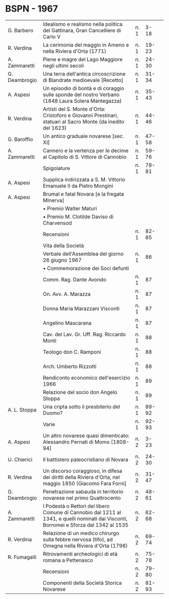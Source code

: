 # BSPN - 1967

<table>
    <tr>
        <td>G. Barbero</td>
        <td>Idealismo e realismo nella politica del Gattinara, Gran Cancelliere di Carlo V</td>
        <td>n. 1</td>
        <td>3-18</td>
        <td></td>
    </tr>
    <tr>
        <td>R. Verdina</td>
        <td>La cerimonia del maggio in Ameno e nella Riviera d'Orta (1771)</td>
        <td>n. 1</td>
        <td>19-23</td>
        <td></td>
    </tr>
    <tr>
        <td>A. Zammaretti</td>
        <td>Piene e magre del Lago Maggiore negli ultimi secoli</td>
        <td>n. 1</td>
        <td>24-30</td>
        <td></td>
    </tr>
    <tr>
        <td>G. Deambrogio</td>
        <td>Una terra dell'antica circoscrizione di Biandrate medioevale [Recetto]</td>
        <td>n. 1</td>
        <td>31-34</td>
        <td></td>
    </tr>
    <tr>
        <td>A. Aspesi</td>
        <td>Un episodio di bontà e di coraggio sulle sponde del nostro Verbano (1848 Laura Solera Mantegazza)
        </td>
        <td>n. 1</td>
        <td>35-43</td>
        <td></td>
    </tr>
    <tr>
        <td>R. Verdina</td>
        <td>Artisti del S. Monte d'Orta: Cristoforo e Giovanni Prestinari, statuari al Sacro Monte (da inedito del
            1623)
        </td>
        <td>n. 1</td>
        <td>44-46</td>
        <td></td>
    </tr>
    <tr>
        <td>G. Baroffio</td>
        <td>Un antico graduale novarese [sec. XI]</td>
        <td>n. 1</td>
        <td>47-58</td>
        <td></td>
    </tr>
    <tr>
        <td>A. Zammaretti</td>
        <td>Cannero e la vertenza per le decime al Capitolo di S. Vittore di Cannobio</td>
        <td>n. 1</td>
        <td>59-76</td>
        <td></td>
    </tr>
    <tr>
        <td></td>
        <td>Spigolature</td>
        <td>n. 1</td>
        <td>78-81</td>
        <td></td>
    </tr>
    <tr>
        <td>A. Aspesi</td>
        <td>Supplica indirizzata a S. M. Vittorio Emanuele II da Pietro Mongini</td>
        <td></td>
        <td></td>
    </tr>
    <tr>
        <td>A. Aspesi</td>
        <td>Brumal e fatal Novara [e la fregata Minerva]</td>
        <td></td>
        <td></td>
    </tr>
    <tr>
        <td></td>
        <td>• Premio Walter Maturi</td>
        <td></td>
        <td></td>
    </tr>
    <tr>
        <td></td>
        <td>• Premio M. Clotilde Daviso di Charvensod</td>
        <td></td>
        <td></td>
    </tr>
    <tr>
        <td></td>
        <td>Recensioni</td>
        <td>n. 1</td>
        <td>82-85</td>
        <td></td>
    </tr>
    <tr>
        <td></td>
        <td>Vita della Società</td>
        <td></td>
        <td></td>
        <td></td>
    </tr>
    <tr>
        <td></td>
        <td>Verbale dell'Assemblea del giorno 26 giugno 1967</td>
        <td>n. 1</td>
        <td>86</td>
        <td></td>
    </tr>
    <tr>
        <td></td>
        <td>• Commemorazione dei Soci defunti</td>
        <td></td>
        <td></td>
        <td></td>
    </tr>
    <tr>
        <td></td>
        <td>Comm. Rag. Dante Avondo</td>
        <td>n. 1</td>
        <td>87</td>
        <td></td>
    </tr>
    <tr>
        <td></td>
        <td>On. Avv. A. Marazza</td>
        <td>n. 1</td>
        <td>87</td>
        <td></td>
    </tr>
    <tr>
        <td></td>
        <td>Donna Maria Marazzani Visconti</td>
        <td>n. 1</td>
        <td>87</td>
        <td></td>
    </tr>
    <tr>
        <td></td>
        <td>Angelino Mascarana</td>
        <td>n. 1</td>
        <td>87</td>
        <td></td>
    </tr>
    <tr>
        <td></td>
        <td>Cav. del Lav. Gr. Uff. Rag. Riccardo Monti</td>
        <td>n. 1</td>
        <td>88</td>
        <td></td>
    </tr>
    <tr>
        <td></td>
        <td>Teologo don C. Ramponi</td>
        <td>n. 1</td>
        <td>88</td>
        <td></td>
    </tr>
    <tr>
        <td></td>
        <td>Arch. Umberto Rizzotti</td>
        <td>n. 1</td>
        <td>88</td>
        <td></td>
    </tr>
    <tr>
        <td></td>
        <td>Rendiconto economico dell'esercizio 1966</td>
        <td>n. 1</td>
        <td>89</td>
        <td></td>
    </tr>
    <tr>
        <td></td>
        <td>Relazione del socio don Angelo Stoppa</td>
        <td>n. 1</td>
        <td>89</td>
        <td></td>
    </tr>
    <tr>
        <td>A. L. Stoppa</td>
        <td>Una cripta sotto il presbiterio del Duomo?</td>
        <td>n. 1</td>
        <td>89-92</td>
        <td></td>
    </tr>
    <tr>
        <td></td>
        <td>Varie</td>
        <td>n. 1</td>
        <td>92-93</td>
        <td></td>
    </tr>
    <tr>
        <td>A. Aspesi</td>
        <td>Un altro novarese quasi dimenticato: Alessandro Pernati di Momo [1808-94]</td>
        <td>n. 2</td>
        <td>3-23</td>
        <td></td>
    </tr>
    <tr>
        <td>U. Chierici</td>
        <td>Il battistero paleocristiano di Novara</td>
        <td>n. 2</td>
        <td>24-30</td>
        <td></td>
    </tr>
    <tr>
        <td>R. Verdina</td>
        <td>Un discorso coraggioso, in difesa dei diritti della Riviera d'Orta, nel maggio 1850 [Giacomo Fara Forni]
        </td>
        <td>n. 2</td>
        <td>31-47</td>
        <td></td>
    </tr>
    <tr>
        <td>G. Deambrogio</td>
        <td>Penetrazione sabauda in territorio novarese nel primo Quattrocento</td>
        <td>n. 2</td>
        <td>48-61</td>
        <td></td>
    </tr>
    <tr>
        <td>A. Zammaretti</td>
        <td>I Podestà o Rettori del libero Comune di Cannobio dal 1211 al 1341, e quelli nominati dai Visconti,
            Borromei e Sforza dal 1342 al 1535
        </td>
        <td>n. 2</td>
        <td>62-68</td>
        <td></td>
    </tr>
    <tr>
        <td>R. Verdina</td>
        <td>Relazione di un medico chirurgo sulla febbre nervosa (tifo), ad Omegna nella Riviera d'Orta (1798)</td>
        <td>n. 2</td>
        <td>69-74</td>
        <td></td>
    </tr>
    <tr>
        <td>R. Fumagalli</td>
        <td>Ritrovamenti archeologici di età romana a Pettenasco</td>
        <td>n. 2</td>
        <td>75-78</td>
        <td></td>
    </tr>
    <tr>
        <td></td>
        <td>Recensioni</td>
        <td>n. 2</td>
        <td>79-80</td>
        <td></td>
    </tr>
    <tr>
        <td></td>
        <td>Componenti della Società Storica Novarese</td>
        <td>n. 2</td>
        <td>81-93</td>
        <td></td>
    </tr>
</table>